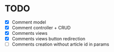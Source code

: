 # TODO

- [x] Comment model
- [x] Comment controller + CRUD
- [x] Comments views
- [x] Comments views button redirection
- [ ] Comments creation without article id in params